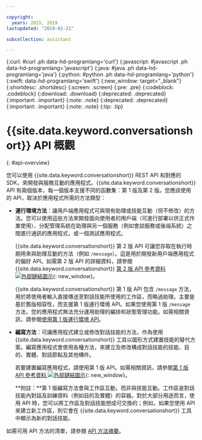 ```yaml
---

copyright:
  years: 2015, 2019
lastupdated: "2019-02-21"

subcollection: assistant

---
```


{:curl: #curl .ph data-hd-programlang='curl'}
{:javascript: #javascript .ph data-hd-programlang='javascript'}
{:java: #java .ph data-hd-programlang='java'}
{:python: #python .ph data-hd-programlang='python'}
{:swift: data-hd-programlang='swift'}
{:new_window: target="_blank"}
{:shortdesc: .shortdesc}
{:screen: .screen}
{:pre: .pre}
{:codeblock: .codeblock}
{:download: .download}
{:deprecated: .deprecated}
{:important: .important}
{:note: .note}
{:deprecated: .deprecated}
{:important: .important}
{:note: .note}
{:tip: .tip}

# {{site.data.keyword.conversationshort}} API 概觀
{: #api-overview}

您可以使用 {{site.data.keyword.conversationshort}} REST API 和對應的 SDK，來開發與服務互動的應用程式。{{site.data.keyword.conversationshort}} API 有兩個版本，每一個版本支援不同的函數集：第 1 版及第 2 版。您應該使用的 API，取決於應用程式所需的方法類型：

- **運行環境方法**：讓用戶端應用程式可與現有助理或技能互動（但不修改）的方法。您可以使用這些方法來開發面向使用者的用戶端（可進行部署以供正式作業使用）、分配管理系統在助理與另一個服務（例如會談服務或後端系統）之間進行通訊的應用程式，或一個測試應用程式。

  {{site.data.keyword.conversationshort}} 第 2 版 API 可讓您存取在執行時期用來與助理互動的方法（例如 `/message`）。這是用於開發新用戶端應用程式的偏好 API。如需第 2 版 API 的詳細資料，請參閱 {{site.data.keyword.conversationshort}} [第 2 版 API 參考資料 ![外部鏈結圖示](../../icons/launch-glyph.svg "外部鏈結圖示")](https://{DomainName}/apidocs/assistant-v2){: new_window}。

  {{site.data.keyword.conversationshort}} 第 1 版 API 包含 `/message` 方法，用於將使用者輸入直接傳送至對話技能所使用的工作區，而略過助理。主要是基於舊版相容性，而支援第 1 版運行環境 API。如果您使用第 1 版 `/message` 方法，您的應用程式無法充分運用助理的編排和狀態管理功能。如需相關資訊，請參閱[使用第 1 版運行環境 API](/docs/services/assistant?topic=assistant-api-client#v1-api)。

- **編寫方法**：可讓應用程式建立或修改對話技能的方法，作為使用 {{site.data.keyword.conversationshort}} 工具以圖形方式建置技能的替代方案。編寫應用程式會使用各種方法，來建立及修改構成對話技能的技能、目的、實體、對話節點及其他構件。

  若要建置編寫應用程式，請使用第 1 版 API。如需相關資訊，請參閱[第 1 版 API 參考資料 ![外部鏈結圖示](../../icons/launch-glyph.svg "外部鏈結圖示")](https://{DomainName}/apidocs/assistant){: new_window}。


  **附註：**第 1 版編寫方法會與工作區互動，而非與技能互動。工作區是對話技能內對話及訓練資料（例如目的及實體）的容器。對於大部分用途而言，使用 API 時，您可以將工作區及對話技能想成可交換的；例如，如果您使用 API 來建立新工作區，則它會在 {{site.data.keyword.conversationshort}} 工具中顯示為新的對話技能。

如需可用 API 方法的清單，請參閱 [API 方法摘要](/docs/services/assistant?topic=assistant-api-methods)。
